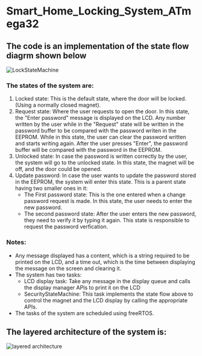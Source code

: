 # Smart_Home_Locking_System_ATmega32

## The code is an implementation of the state flow diagrm shown below
![LockStateMachine](https://user-images.githubusercontent.com/90519613/200644234-de68f074-c6e2-4eb6-a1b8-e9d5e4e35f27.PNG)

### The states of the system are:

1. Locked state: This is the default state, where the door will be locked. (Using a normally closed magnet).
2. Request state: Where the user requests to open the door. In this state, the "Enter password" message is displayed on the LCD. Any number written by the user while in the "Request" state will be written in the password buffer to be compared with the password writen in the EEPROM. While in this state, the user can clear the password written and starts writing again. After the user presses "Enter", the password buffer will be compared with the password in the EEPROM.
3. Unlocked state: In case the password is written correctly by the user, the system will go to the unlocked state. In this state, the magnet will be off, and the door could be opened.
4. Update password: In case the user wants to update the password stored in the EEPROM, the system will enter this state. This is a parent state having two smaller ones in it:
      * The First password state: This is the one entered when a change password request is made. In this state, the user needs to enter the new password.
      * The second password state: After the user enters the new password, they need to verify it by typing it again. This state is responsible to request the password verfication.


### Notes:
 * Any message displayed has a content, which is a string required to be printed on the LCD, and a time out, which is the time between displaying the message on the screen and clearing it.
 * The system has two tasks:
     * LCD display task:  Take any message in the display queue and calls the display manager APIs to print it on the LCD
     * SecurityStateMachine: This task implements the state flow above to control the magnet and the LCD display by calling the appropriate APIs.
 * The tasks of the system are scheduled using freeRTOS.

## The layered architecture of the system is:


![layered architecture](https://user-images.githubusercontent.com/90519613/200653944-fa323c50-b2ff-49cf-919f-756bb6458966.PNG)

